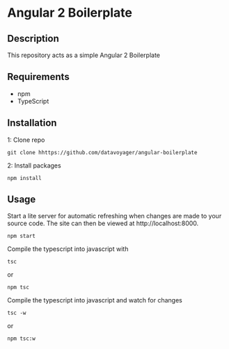 # Angular 2 Boilerplate

## Description
This repository acts as a simple Angular 2 Boilerplate

## Requirements
 - npm
 - TypeScript

## Installation
1: Clone repo
```
git clone hhttps://github.com/datavoyager/angular-boilerplate
```
2: Install packages
```
npm install
```
## Usage
Start a lite server for automatic refreshing when changes are made to your source code. The site can then be viewed at http://localhost:8000.
```
npm start
```
Compile the typescript into javascript with
```
tsc
```
or
```
npm tsc
```
Compile the typescript into javascript and watch for changes
```
tsc -w
```
or
```
npm tsc:w
```